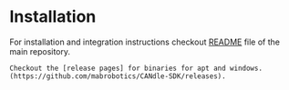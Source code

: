 # Installation

For installation and integration instructions checkout
[README](https://github.com/mabrobotics/CANdle-SDK) file of the main repository.

```{note}
Checkout the [release pages] for binaries for apt and windows.(https://github.com/mabrobotics/CANdle-SDK/releases).
```
